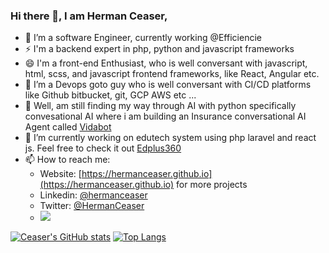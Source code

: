 ### Hi there 👋, I am Herman Ceaser,


- 🔭 I’m a software Engineer, currently working @Efficiencie
- ⚡ I'm a backend expert in php, python and javascript frameworks
- 😄 I'm a front-end Enthusiast, who is well conversant with javascript, html, scss, and javascript frontend frameworks, like React, Angular etc.
- 👯 I’m a Devops goto guy who is well conversant with CI/CD platforms like Github bitbucket, git, GCP AWS etc ...
- 💬 Well, am still finding my way through AI with python specifically convesational AI where i am building an Insurance conversational AI Agent called [Vidabot](https://myvidabot.herokuapp.com/)
- 🌱 I’m currently working on edutech system using php laravel and react js. Feel free to check it out [Edplus360](https://www.edplus360.com)
- 📫 How to reach me:
  - Website: [https://hermanceaser.github.io](https://hermanceaser.github.io) for more projects
  - Linkedin: [@hermanceaser](https://www.linkedin.com/in/hermanceaser/)
  - Twitter: [@HermanCeaser](https://www.twitter.com/HermanCeaser/)
  - <a href="mailto:ceaserbanks09@gmail.com?"><img src="https://img.shields.io/badge/gmail-%23DD0031.svg?&style=for-the-badge&logo=gmail&logoColor=white"/></a>

<!--
**HermanCeaser/HermanCeaser** is a ✨ _special_ ✨ repository because its `README.md` (this file) appears on your GitHub profile.

- <a href="https://app.daily.dev/herman_ceaser"><img src="https://api.daily.dev/devcards/cef17c691b7e469fa98a5e0b09e5eb7b.png?r=kgf" width="400" alt="Herman Ceaser's Dev Card"/></a>

Here are some ideas to get you started:

- 🔭 I’m currently working on ...
- 🌱 I’m currently learning ...
- 👯 I’m looking to collaborate on ...
- 🤔 I’m looking for help with ...
- 💬 Ask me about ...
- 📫 How to reach me: ...
- 😄 Pronouns: ...
- ⚡ Fun fact: ...
-->
[![Ceaser's GitHub stats](https://github-readme-stats.vercel.app/api?username=HermanCeaser)](https://github.com/HermanCeaser/github-readme-stats)
[![Top Langs](https://github-readme-stats.vercel.app/api/top-langs/?username=HermanCeaser)](https://github.com/HermanCeaser/github-readme-stats)
